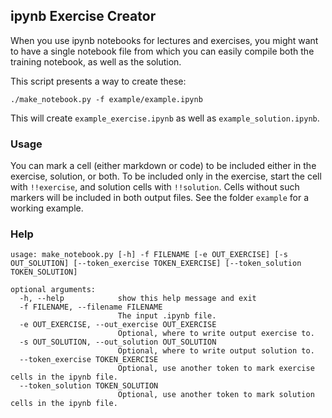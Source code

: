 ## ipynb Exercise Creator

When you use ipynb notebooks for lectures and exercises, 
you might want to have a single notebook file from which you can easily compile both the training notebook,
as well as the solution.

This script presents a way to create these:

```
./make_notebook.py -f example/example.ipynb
```

This will create `example_exercise.ipynb` as well as `example_solution.ipynb`.

### Usage
You can mark a cell (either markdown or code) to be included either in the exercise, solution, or both.
To be included only in the exercise, start the cell with `!!exercise`, and solution cells with `!!solution`.
Cells without such markers will be included in both output files.
See the folder `example` for a working example.

### Help
```
usage: make_notebook.py [-h] -f FILENAME [-e OUT_EXERCISE] [-s OUT_SOLUTION] [--token_exercise TOKEN_EXERCISE] [--token_solution TOKEN_SOLUTION]

optional arguments:
  -h, --help            show this help message and exit
  -f FILENAME, --filename FILENAME
                        The input .ipynb file.
  -e OUT_EXERCISE, --out_exercise OUT_EXERCISE
                        Optional, where to write output exercise to.
  -s OUT_SOLUTION, --out_solution OUT_SOLUTION
                        Optional, where to write output solution to.
  --token_exercise TOKEN_EXERCISE
                        Optional, use another token to mark exercise cells in the ipynb file.
  --token_solution TOKEN_SOLUTION
                        Optional, use another token to mark solution cells in the ipynb file.
```